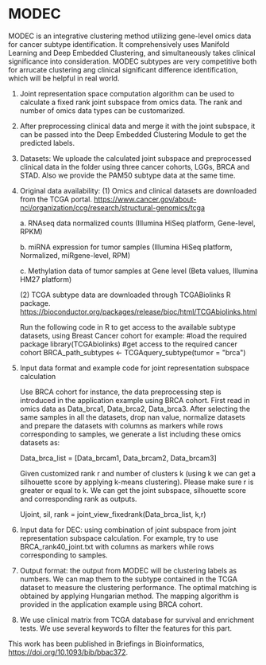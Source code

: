 # MODEC
MODEC is an integrative clustering method utilizing gene-level omics data for cancer subtype identification. It comprehensively uses Manifold Learning and Deep Embedded Clustering, and simultaneously takes clinical significance into consideration. MODEC subtypes are very competitive both for arrucate clustering ang clinical significant difference identification, which will be helpful in real world.

1. Joint representation space computation algorithm can be used to calculate a fixed rank joint subspace from omics data. The rank and number of omics data types can be customarized.

3. After preprocessing clinical data and merge it with the joint subspace, it can be passed into the Deep Embedded Clustering Module to get the predicted labels.

5. Datasets: We uploade the calculated joint subspace and preprocessed clinical data in the folder using three cancer cohorts, LGGs, BRCA and STAD. Also we provide the PAM50 subtype data at the same time.

7. Original data availability: 
   (1) Omics and clinical datasets are downloaded from the TCGA portal. https://www.cancer.gov/about-nci/organization/ccg/research/structural-genomics/tcga
   
   a. RNAseq data normalized counts (Illumina HiSeq platform, Gene-level, RPKM)
   
   b. miRNA expression for tumor samples (Illumina HiSeq platform, Normalized, miRgene-level, RPM)
   
   c. Methylation data of tumor samples at Gene level (Beta values, Illumina HM27 platform)
   
   (2) TCGA subtype data are downloaded through TCGABiolinks R package. https://bioconductor.org/packages/release/bioc/html/TCGAbiolinks.html
   
   Run the following code in R to get access to the available subtype datasets, using Breast Cancer cohort for example:
   #load the required package
   library(TCGAbiolinks)
   #get access to the required cancer cohort
   BRCA_path_subtypes <- TCGAquery_subtype(tumor = "brca")
   
5. Input data format and example code for joint representation subspace calculation

   Use BRCA cohort for instance, the data preprocessing step is introduced in the application example using BRCA cohort. First read in omics data as Data_brca1, Data_brca2, Data_brca3. After selecting the same samples in all the datasets, drop nan value, normalize datasets and prepare the datasets with columns as markers while rows corresponding to samples, we generate a list including these omics datasets as:
   
   Data_brca_list = [Data_brcam1, Data_brcam2, Data_brcam3]
   
   Given customized rank r and number of clusters k (using k we can get a silhouette score by applying k-means clustering). Please make sure r is greater or equal to k. We can get the joint subspace, silhouette score and corresponding rank as outputs.
   
   Ujoint, sil, rank = joint_view_fixedrank(Data_brca_list, k,r)
   
6. Input data for DEC: using combination of joint subspace from joint representation subspace calculation. For example, try to use BRCA_rank40_joint.txt with columns as markers while rows corresponding to samples.

7. Output format: the output from MODEC will be clustering labels as numbers. We can map them to the subtype contained in the TCGA dataset to measure the clustering performance. The optimal matching is obtained by applying Hungarian method. The mapping algorithm is provided in the application example using BRCA cohort.

8. We use clinical matrix from TCGA database for survival and enrichment tests. We use several keywords to filter the features for this part.

This work has been published in Briefings in Bioinformatics, https://doi.org/10.1093/bib/bbac372.
